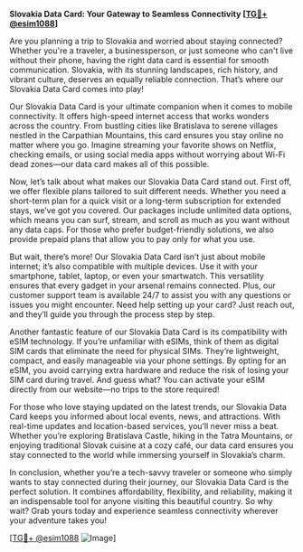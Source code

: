 **Slovakia Data Card: Your Gateway to Seamless Connectivity [[TG💪+ @esim1088](https://t.me/s/esim1088)]**

Are you planning a trip to Slovakia and worried about staying connected? Whether you're a traveler, a businessperson, or just someone who can't live without their phone, having the right data card is essential for smooth communication. Slovakia, with its stunning landscapes, rich history, and vibrant culture, deserves an equally reliable connection. That’s where our Slovakia Data Card comes into play!

Our Slovakia Data Card is your ultimate companion when it comes to mobile connectivity. It offers high-speed internet access that works wonders across the country. From bustling cities like Bratislava to serene villages nestled in the Carpathian Mountains, this card ensures you stay online no matter where you go. Imagine streaming your favorite shows on Netflix, checking emails, or using social media apps without worrying about Wi-Fi dead zones—our data card makes all of this possible.

Now, let’s talk about what makes our Slovakia Data Card stand out. First off, we offer flexible plans tailored to suit different needs. Whether you need a short-term plan for a quick visit or a long-term subscription for extended stays, we’ve got you covered. Our packages include unlimited data options, which means you can surf, stream, and scroll as much as you want without any data caps. For those who prefer budget-friendly solutions, we also provide prepaid plans that allow you to pay only for what you use.

But wait, there’s more! Our Slovakia Data Card isn’t just about mobile internet; it’s also compatible with multiple devices. Use it with your smartphone, tablet, laptop, or even your smartwatch. This versatility ensures that every gadget in your arsenal remains connected. Plus, our customer support team is available 24/7 to assist you with any questions or issues you might encounter. Need help setting up your card? Just reach out, and they’ll guide you through the process step by step.

Another fantastic feature of our Slovakia Data Card is its compatibility with eSIM technology. If you’re unfamiliar with eSIMs, think of them as digital SIM cards that eliminate the need for physical SIMs. They’re lightweight, compact, and easily manageable via your phone settings. By opting for an eSIM, you avoid carrying extra hardware and reduce the risk of losing your SIM card during travel. And guess what? You can activate your eSIM directly from our website—no trips to the store required!

For those who love staying updated on the latest trends, our Slovakia Data Card keeps you informed about local events, news, and attractions. With real-time updates and location-based services, you’ll never miss a beat. Whether you’re exploring Bratislava Castle, hiking in the Tatra Mountains, or enjoying traditional Slovak cuisine at a cozy café, our data card ensures you stay connected to the world while immersing yourself in Slovakia’s charm.

In conclusion, whether you’re a tech-savvy traveler or someone who simply wants to stay connected during their journey, our Slovakia Data Card is the perfect solution. It combines affordability, flexibility, and reliability, making it an indispensable tool for anyone visiting this beautiful country. So why wait? Grab yours today and experience seamless connectivity wherever your adventure takes you!

[[TG💪+ @esim1088](https://t.me/s/esim1088) ![Image](https://i.postimg.cc/Y0z9fWf4/image.png)]